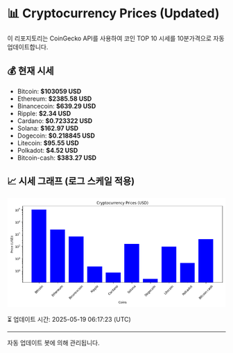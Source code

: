 
# 📊 Cryptocurrency Prices (Updated)

이 리포지토리는 CoinGecko API를 사용하여 코인 TOP 10 시세를 10분가격으로 자동 업데이트합니다.

## 💰 현재 시세
- Bitcoin: **$103059 USD**
- Ethereum: **$2385.58 USD**
- Binancecoin: **$639.29 USD**
- Ripple: **$2.34 USD**
- Cardano: **$0.723322 USD**
- Solana: **$162.97 USD**
- Dogecoin: **$0.218845 USD**
- Litecoin: **$95.55 USD**
- Polkadot: **$4.52 USD**
- Bitcoin-cash: **$383.27 USD**

## 📈 시세 그래프 (로그 스케일 적용)
![Crypto Prices](crypto_prices.png)

⏳ 업데이트 시간: 2025-05-19 06:17:23 (UTC)

---
자동 업데이트 봇에 의해 관리됩니다.
